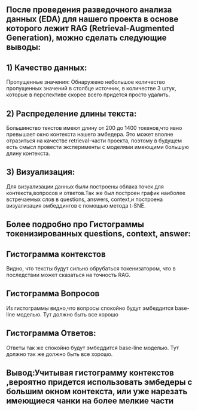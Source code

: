 ## После проведения разведочного анализа данных (EDA) для нашего проекта в основе которого лежит RAG (Retrieval-Augmented Generation), можно сделать следующие выводы:
## 1) Качество данных:
Пропущенные значения: Обнаружено небольшое количество пропущенных значений в столбце источник, в количестве 3 штук, которые в перспективе скорее всего придется просто удалить.
## 2) Распределение длины текста:
Большинство текстов имеют длину от 200 до 1400 токенов,что явно превышает окно контекста нашего эмбедера. Это может вполне отразиться на качестве retrieval-части проекта, поэтому в будущем есть смысл провести эксперименты с моделями имеющими большую длину контекста.
## 3) Визуализация:
Для визуализации данных были построены облака точек для контекста,вопросов и ответов.Так же был построен график наиболее встречаемых слов в questions, answers, context,и
построена визуализация эмбеддингов с помощью метода t-SNE.
## Более подробно про Гистограммы токенизированных questions, context, answer:
## Гистограмма контекстов
Видно, что тексты будут сильно обрубаться токенизатором, что в последствии может сказаться на точность RAG.
## Гистограмма Вопросов
Из гистограммы видно,что вопросы спокойно будут эмбеддится base-line моделью. Тут должно быть все хорошо
## Гистограмма Ответов:
Ответы так же спокойно будут эмбеддится base-line моделью. Тут должно так же должно быть все хорошо.
## Вывод:Учитывая гистограмму контекстов ,вероятно придется использовать эмбедеры с большим окном контекста, или уже нарезать имеющиеся чанки на более мелкие части
